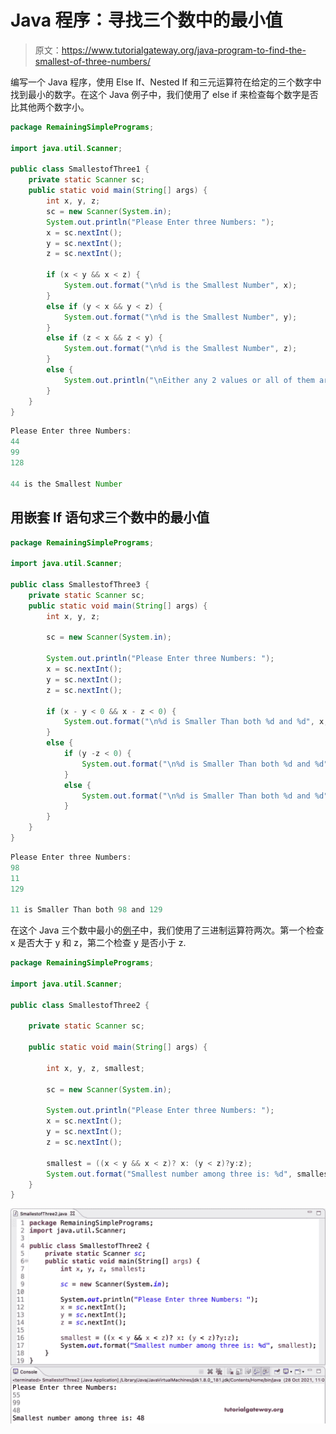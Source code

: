 # Java 程序：寻找三个数中的最小值

> 原文：<https://www.tutorialgateway.org/java-program-to-find-the-smallest-of-three-numbers/>

编写一个 Java 程序，使用 Else If、Nested If 和三元运算符在给定的三个数字中找到最小的数字。在这个 Java 例子中，我们使用了 else if 来检查每个数字是否比其他两个数字小。

```java
package RemainingSimplePrograms;

import java.util.Scanner;

public class SmallestofThree1 {
	private static Scanner sc;
	public static void main(String[] args) {
		int x, y, z;
		sc = new Scanner(System.in);		
		System.out.println("Please Enter three Numbers: ");
		x = sc.nextInt();
		y = sc.nextInt();
		z = sc.nextInt();

		if (x < y && x < z) {
			System.out.format("\n%d is the Smallest Number", x);
		}
		else if (y < x && y < z) {
			System.out.format("\n%d is the Smallest Number", y);
		}	
		else if (z < x && z < y) {
			System.out.format("\n%d is the Smallest Number", z);
		}		
		else {
			System.out.println("\nEither any 2 values or all of them are equal");
		}
	}
}
```

```java
Please Enter three Numbers: 
44
99
128

44 is the Smallest Number
```

## 用嵌套 If 语句求三个数中的最小值

```java
package RemainingSimplePrograms;

import java.util.Scanner;

public class SmallestofThree3 {
	private static Scanner sc;
	public static void main(String[] args) {
		int x, y, z;

		sc = new Scanner(System.in);	

		System.out.println("Please Enter three Numbers: ");
		x = sc.nextInt();
		y = sc.nextInt();
		z = sc.nextInt();

		if (x - y < 0 && x - z < 0) {
			System.out.format("\n%d is Smaller Than both %d and %d", x, y, z);
		}
		else {
			if (y -z < 0) {
				System.out.format("\n%d is Smaller Than both %d and %d", y, x, z);
			}
			else {
				System.out.format("\n%d is Smaller Than both %d and %d", z, x, y);
			}
		}
	}
}
```

```java
Please Enter three Numbers: 
98
11
129

11 is Smaller Than both 98 and 129
```

在这个 Java 三个数中最小的[例子](https://www.tutorialgateway.org/learn-java-programs/)中，我们使用了三进制运算符两次。第一个检查 x 是否大于 y 和 z，第二个检查 y 是否小于 z.

```java
package RemainingSimplePrograms;

import java.util.Scanner;

public class SmallestofThree2 {

	private static Scanner sc;

	public static void main(String[] args) {

		int x, y, z, smallest;

		sc = new Scanner(System.in);	

		System.out.println("Please Enter three Numbers: ");
		x = sc.nextInt();
		y = sc.nextInt();
		z = sc.nextInt();

		smallest = ((x < y && x < z)? x: (y < z)?y:z);
		System.out.format("Smallest number among three is: %d", smallest);
	}
}
```

![Java Program to find the Smallest of Three Numbers 2](img/d28be16b7df493566ec65ef5ca2225c8.png)